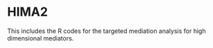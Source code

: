 # HIMA2
This includes the R codes for the targeted mediation analysis for high dimensional mediators.

